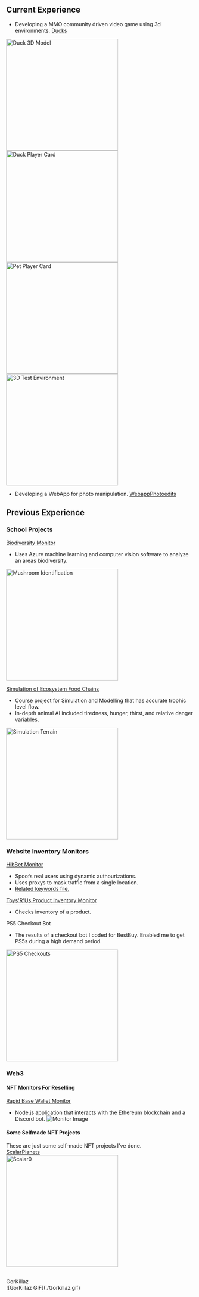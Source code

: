 ## Current Experience
- Developing a MMO community driven video game using 3d environments.
[Ducks](https://github.com/ClaytonWas/Ducks)
<img src="./duck3dmodel.png" alt="Duck 3D Model" width="300"/>
<img src="./duckplayercard.png" alt="Duck Player Card" width="300"/>
<img src="./mothplayercard.png" alt="Pet Player Card" width="300"/>
<img src="./3dlevelsetup.png" alt="3D Test Environment" width="300"/>

- Developing a WebApp for photo manipulation.
[WebappPhotoedits](https://github.com/ClaytonWas/WebappPhotoedits)

## Previous Experience
### School Projects
[Biodiversity Monitor](https://github.com/ClaytonWas/AI_Powered_Biodiversity_Monitoring_System)
- Uses Azure machine learning and computer vision software to analyze an areas biodiversity.
<img src="./mushroomidentification.jpg" alt="Mushroom Identification" width="300"/>


[Simulation of Ecosystem Food Chains](https://github.com/ClaytonWas/Simulation-of-Ecosystem-Food-Chains)
- Course project for Simulation and Modelling that has accurate trophic level flow.
- In-depth animal AI included tiredness, hunger, thirst, and relative danger variables.
<img src="./simulationterrain.png" alt="Simulation Terrain" width="300"/>


### Website Inventory Monitors
[HibBet Monitor](./hibbetttest.js)
- Spoofs real users using dynamic authourizations.
- Uses proxys to mask traffic from a single location.
- [Related keywords file.](./keywords.json)

[Toys'R'Us Product Inventory Monitor](./toysrusStockCheck.js)
- Checks inventory of a product.

PS5 Checkout Bot
- The results of a checkout bot I coded for BestBuy. Enabled me to get PS5s during a high demand period.
<img src="./ps5checkouts.png" alt="PS5 Checkouts" width="300"/>


### Web3
#### NFT Monitors For Reselling

[Rapid Base Wallet Monitor](./rapid-base-walletwatcher.js)
- Node.js application that interacts with the Ethereum blockchain and a Discord bot.
![Monitor Image](./discordNFTMonitor.png)

#### Some Selfmade NFT Projects
These are just some self-made NFT projects I've done. <br >
[ScalarPlanets](https://solscan.io/collection/1af61b23a0889f43a3256a5573a9d38c0532beb24f63628acd14a9bde71318e0) <br >
<img src="./scalar0.png" alt="Scalar0" width="300"/>

<br >
GorKillaz <br >
![GorKillaz GIF](./Gorkillaz.gif)